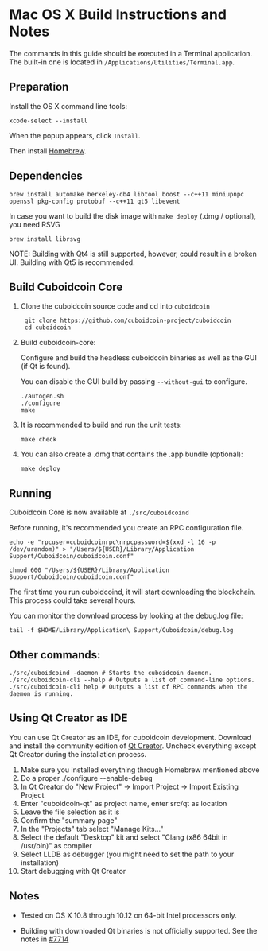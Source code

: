 Mac OS X Build Instructions and Notes
====================================
The commands in this guide should be executed in a Terminal application.
The built-in one is located in `/Applications/Utilities/Terminal.app`.

Preparation
-----------
Install the OS X command line tools:

`xcode-select --install`

When the popup appears, click `Install`.

Then install [Homebrew](http://brew.sh).

Dependencies
----------------------

    brew install automake berkeley-db4 libtool boost --c++11 miniupnpc openssl pkg-config protobuf --c++11 qt5 libevent

In case you want to build the disk image with `make deploy` (.dmg / optional), you need RSVG

    brew install librsvg

NOTE: Building with Qt4 is still supported, however, could result in a broken UI. Building with Qt5 is recommended.

Build Cuboidcoin Core
------------------------

1. Clone the cuboidcoin source code and cd into `cuboidcoin`

        git clone https://github.com/cuboidcoin-project/cuboidcoin
        cd cuboidcoin

2.  Build cuboidcoin-core:

    Configure and build the headless cuboidcoin binaries as well as the GUI (if Qt is found).

    You can disable the GUI build by passing `--without-gui` to configure.

        ./autogen.sh
        ./configure
        make

3.  It is recommended to build and run the unit tests:

        make check

4.  You can also create a .dmg that contains the .app bundle (optional):

        make deploy

Running
-------

Cuboidcoin Core is now available at `./src/cuboidcoind`

Before running, it's recommended you create an RPC configuration file.

    echo -e "rpcuser=cuboidcoinrpc\nrpcpassword=$(xxd -l 16 -p /dev/urandom)" > "/Users/${USER}/Library/Application Support/Cuboidcoin/cuboidcoin.conf"

    chmod 600 "/Users/${USER}/Library/Application Support/Cuboidcoin/cuboidcoin.conf"

The first time you run cuboidcoind, it will start downloading the blockchain. This process could take several hours.

You can monitor the download process by looking at the debug.log file:

    tail -f $HOME/Library/Application\ Support/Cuboidcoin/debug.log

Other commands:
-------

    ./src/cuboidcoind -daemon # Starts the cuboidcoin daemon.
    ./src/cuboidcoin-cli --help # Outputs a list of command-line options.
    ./src/cuboidcoin-cli help # Outputs a list of RPC commands when the daemon is running.

Using Qt Creator as IDE
------------------------
You can use Qt Creator as an IDE, for cuboidcoin development.
Download and install the community edition of [Qt Creator](https://www.qt.io/download/).
Uncheck everything except Qt Creator during the installation process.

1. Make sure you installed everything through Homebrew mentioned above
2. Do a proper ./configure --enable-debug
3. In Qt Creator do "New Project" -> Import Project -> Import Existing Project
4. Enter "cuboidcoin-qt" as project name, enter src/qt as location
5. Leave the file selection as it is
6. Confirm the "summary page"
7. In the "Projects" tab select "Manage Kits..."
8. Select the default "Desktop" kit and select "Clang (x86 64bit in /usr/bin)" as compiler
9. Select LLDB as debugger (you might need to set the path to your installation)
10. Start debugging with Qt Creator

Notes
-----

* Tested on OS X 10.8 through 10.12 on 64-bit Intel processors only.

* Building with downloaded Qt binaries is not officially supported. See the notes in [#7714](https://github.com/bitcoin/bitcoin/issues/7714)
